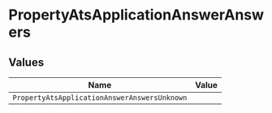 # PropertyAtsApplicationAnswerAnswers


## Values

| Name                                         | Value                                        |
| -------------------------------------------- | -------------------------------------------- |
| `PropertyAtsApplicationAnswerAnswersUnknown` |                                              |